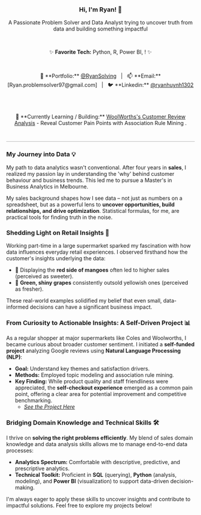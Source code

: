 <div align="center">

  ### Hi, I'm Ryan! 👋

  <p>A Passionate Problem Solver and Data Analyst trying to uncover truth from data and building something impactful</p>

  <br/>

  ✨ **Favorite Tech:** Python, R, Power BI, ! ✨

  <br/>

  <!-- ** SECTION FOR LINKS - Replace all placeholders! ** -->
  <p>
    💼 **Portfolio:** <a href="https://github.com/RyanSolving" target="_blank"> @RyanSolving</a>
      |  
    📫 **Email:** [Ryan.problemsolver97@gmail.com]
      |  
    🐦 **Linkedin:** <a href="https://www.linkedin.com/in/ryanhuynh1302/" target="_blank">@ryanhuynh1302</a>
      
  </p>

  <br/>

  <!-- ** SECTION FOR CURRENT ACTIVITY - Replace placeholders! ** -->
  <p>
    <!-- Replace '[Link to your current project/repo]' and the description -->
    🌱 **Currently Learning / Building:** <a href="https://github.com/RyanSolving/Uncover_Painpoints_from_WoolWorthReview" target="_blank"> WoolWorths's Customer Review Analysis</a> - Reveal Customer Pain Points with Association Rule Mining .
  </p>

</div>
<hr style="border: none; height: 2px; background-color: #d3d3d3; margin-top: 40px; margin-bottom: 20px;" />

### My Journey into Data 💡

My path to data analytics wasn't conventional. After four years in **sales**, I realized my passion lay in understanding the 'why' behind customer behaviour and business trends. This led me to pursue a Master's in Business Analytics in Melbourne.

My sales background shapes how I see data – not just as numbers on a spreadsheet, but as a powerful lens to **uncover opportunities, build relationships, and drive optimization**. Statistical formulas, for me, are practical tools for finding truth in the noise.

### Shedding Light on Retail Insights 🛒

Working part-time in a large supermarket sparked my fascination with how data influences everyday retail experiences. I observed firsthand how the customer's insights underlying the data:

*   🥭 Displaying the **red side of mangoes** often led to higher sales (perceived as sweeter).
*   🍇 **Green, shiny grapes** consistently outsold yellowish ones (perceived as fresher).

These real-world examples solidified my belief that even small, data-informed decisions can have a significant business impact.

### From Curiosity to Actionable Insights: A Self-Driven Project 📊

As a regular shopper at major supermarkets like Coles and Woolworths, I became curious about broader customer sentiment. I initiated a **self-funded project** analyzing Google reviews using **Natural Language Processing (NLP)**:

*   **Goal:** Understand key themes and satisfaction drivers.
*   **Methods:** Employed topic modeling and association rule mining.
*   **Key Finding:** While product quality and staff friendliness were appreciated, the **self-checkout experience** emerged as a common pain point, offering a clear area for potential improvement and competitive benchmarking.
    *   *[See the Project Here](https://github.com/RyanSolving/Uncover_Painpoints_from_WoolWorthReview)*

### Bridging Domain Knowledge and Technical Skills 🛠️

I thrive on **solving the right problems efficiently**. My blend of sales domain knowledge and data analysis skills allows me to manage end-to-end data processes:

*   **Analytics Spectrum:** Comfortable with descriptive, predictive, and prescriptive analytics.
*   **Technical Toolkit:** Proficient in **SQL** (querying), **Python** (analysis, modeling), and **Power BI** (visualization) to support data-driven decision-making.

I'm always eager to apply these skills to uncover insights and contribute to impactful solutions. Feel free to explore my projects below!
